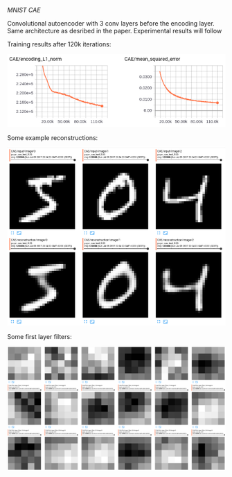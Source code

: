*MNIST CAE*

Convolutional autoencoder with 3 conv layers before the encoding layer. Same architecture as desribed in the paper. Experimental results will follow

Training results after 120k iterations: 

![120k training error and sparsity](training_graphs_120k.png)

Some example reconstructions:

![120k image reconstructions](digit_reconstruction_120k.png)

Some first layer filters:

![120k first layer filters](first_layer_filters_120k.png)
